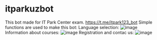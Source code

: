 # itparkuzbot
This bot made for IT Park Center exam. 
https://t.me/itpark123_bot
Simple functions are used to make this bot:
Language selection:
![image](https://github.com/user-attachments/assets/616951eb-2057-47fa-881b-f2a23fe193b9)
Information about courses:
![image](https://github.com/user-attachments/assets/1c26d893-6528-429e-ab26-91e6af093753)
Registration and contac us:
![image](https://github.com/user-attachments/assets/7933332e-a9ce-4ce2-be1b-2abfc7a2913a)






